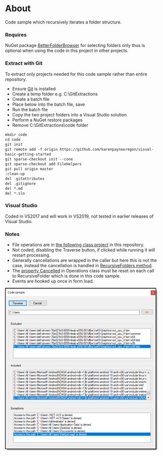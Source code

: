 ﻿# About

Code sample which recursively iterates a folder structure.

### Requires

NuGet package [BetterFolderBrowser](https://www.nuget.org/packages/BetterFolderBrowser/) for selecting folders only thus is optional when using the code in this project in other projects.

### Extract with Git

To extract only projects needed for this code sample rather than entire repository.

- Ensure [Git](https://git-scm.com/book/en/v2/Getting-Started-Installing-Git) is installed
- Create a temp folder e.g. C:\GitExtractions
- Create a batch file
- Place below into the batch file, save
- Run the batch file
- Copy the two project folders into a Visual Studio solution
- Perform a NuGet restore packages
- Remove C:\GitExtractions\code folder

```batch
mkdir code
cd code
git init
git remote add -f origin https://github.com/karenpayneoregon/visual-basic-getting-started
git sparse-checkout init --cone
git sparse-checkout add FileHelpers
git pull origin master
:clean-up
del .gitattributes
del .gitignore
del *.md
del *.sln
```


### Visual Studio

Coded in VS2017 and will work in VS2019, not tested in earlier releases of Visual Studio.

### Notes

-  File operations are in [the following class project](https://github.com/karenpayneoregon/visual-basic-getting-started/tree/master/FileHelpers) in this repository.
-  Not coded, disabling the Traverse button, if clicked while running it will restart processing.
-  Generally cancellations are wrapped in the caller but here this is not the case, instead the cancellation is handled in [RecursiveFolders method](https://github.com/karenpayneoregon/visual-basic-getting-started/blob/master/FileHelpers/Operations.vb#L61).
-  The [property Cancelled](https://github.com/karenpayneoregon/visual-basic-getting-started/blob/master/FileHelpers/Operations.vb#L31) in Operations class must be reset on each call to RecursiveFolder which is done in this code sample.
-  Events are hooked up once in form load.

![screen](../assets/recurseFolders.png)
